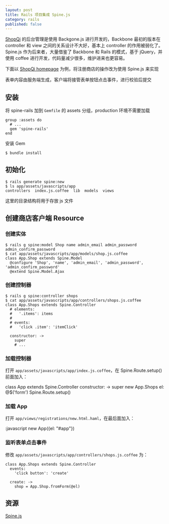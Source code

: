 ```yaml
---
layout: post
title: Rails 项目集成 Spine.js
category: rails
published: false
---
```


[ShopQi](https://www.shopqi.com) 的后台管理是使用 Backgone.js 进行开发的，Backbone 最初的版本在 controller 和 view 之间的关系设计不大好，基本上 controller 的作用被弱化了。
Spine.js 作为后来者，大量借鉴了 Backbone 和 Rails 的模式，基于 jQuery，并使用 coffee 进行开发，代码量减少很多，维护进来也更容易。

下面以 [ShopQi homepage](https://github.com/saberma/homepage) 为例，将注册商店的操作改为使用 Spine.js 来实现

表单内容由服务端生成，客户端将接管表单按钮点击事件，进行校验后提交

## 安装

将 spine-rails 加到 `Gemfile` 的 assets 分组，production 环境不需要加载

    group :assets do
      # ...
      gem 'spine-rails'
    end

安装 Gem

    $ bundle install

## 初始化

    $ rails generate spine:new
    $ ls app/assets/javascripts/app
    controllers  index.js.coffee  lib  models  views

这里的目录结构将用于存放 js 文件

## 创建商店客户端 Resource

### 创建实体

    $ rails g spine:model Shop name admin_email admin_password admin_confirm_password
    $ cat app/assets/javascripts/app/models/shop.js.coffee
    class App.Shop extends Spine.Model
      @configure 'Shop', 'name', 'admin_email', 'admin_password', 'admin_confirm_password'
      @extend Spine.Model.Ajax

### 创建控制器

    $ rails g spine:controller shops 
    $ cat app/assets/javascripts/app/controllers/shops.js.coffee
    class App.Shops extends Spine.Controller
      # elements:
      #   '.items': items
      # 
      # events:
      #   'click .item': 'itemClick'

      constructor: ->
        super
        # ...

### 加载控制器

打开 `app/assets/javascripts/app/index.js.coffee`，在 Spine.Route.setup() 前面加入：

  class App extends Spine.Controller
    constructor: ->
      super
    new App.Shops el: @$('form')
    Spine.Route.setup()

### 加载 App

打开 `app/views/registrations/new.html.haml`，在最后面加入：

:javascript
  new App({el: "#app"})

### 监听表单点击事件

修改 `app/assets/javascripts/app/controllers/shops.js.coffee` 为：

    class App.Shops extends Spine.Controller
      events:
        'click button': 'create'

      create: ->
        shop = App.Shop.fromForm(@el)

## 资源

[Spine.js](http://spinejs.com)
